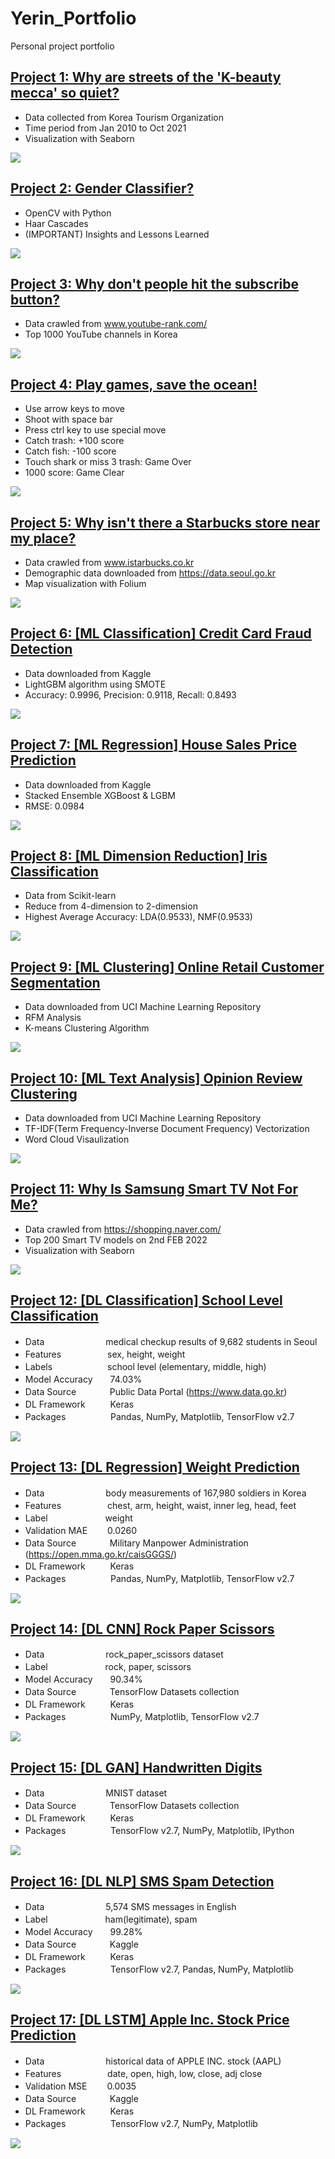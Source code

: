 # Yerin_Portfolio
Personal project portfolio

## [Project 1: Why are streets of the 'K-beauty mecca' so quiet?](https://github.com/YerinS/Yerin_Portfolio/blob/main/COVID_Tourist.ipynb)
- Data collected from Korea Tourism Organization
- Time period from Jan 2010 to Oct 2021
- Visualization with Seaborn

![](images/covid_heatmap.png)


## [Project 2: Gender Classifier?](https://github.com/YerinS/Yerin_Portfolio/blob/main/Gender%20Classifier.ipynb)
- OpenCV with Python
- Haar Cascades
- (IMPORTANT) Insights and Lessons Learned

![](images/gender_classifier.png)


## [Project 3: Why don't people hit the subscribe button?](https://github.com/YerinS/Yerin_Portfolio/blob/main/YouTube_Subscribe.ipynb)
- Data crawled from www.youtube-rank.com/
- Top 1000 YouTube channels in Korea

![](/images/piechart.png)


## [Project 4: Play games, save the ocean!](https://github.com/YerinS/Yerin_Portfolio/blob/main/PyShooting/PyShooting)
- Use arrow keys to move
- Shoot with space bar
- Press ctrl key to use special move
- Catch trash: +100 score 
- Catch fish: -100 score
- Touch shark or miss 3 trash: Game Over
- 1000 score: Game Clear

![](/images/save_the_ocean.gif)


## [Project 5: Why isn't there a Starbucks store near my place?](https://nbviewer.org/gist/YerinS/d42b39db574f5e05574d8523fc20c808)
- Data crawled from www.istarbucks.co.kr
- Demographic data downloaded from https://data.seoul.go.kr
- Map visualization with Folium

![](/images/Starbucks_readme.png)


## [Project 6: [ML Classification] Credit Card Fraud Detection](https://nbviewer.org/github/YerinS/Yerin_Portfolio/blob/main/Classification_CreditCardFraud.ipynb)
- Data downloaded from Kaggle
- LightGBM algorithm using SMOTE
- Accuracy: 0.9996, Precision: 0.9118, Recall: 0.8493

![](/images/credit_card_fraud.png)


## [Project 7: [ML Regression] House Sales Price Prediction](https://nbviewer.org/github/YerinS/Yerin_Portfolio/blob/main/Regression_HousePrice.ipynb)
- Data downloaded from Kaggle
- Stacked Ensemble XGBoost & LGBM
- RMSE: 0.0984

![](/images/house_price.png)


## [Project 8: [ML Dimension Reduction] Iris Classification](https://nbviewer.org/github/YerinS/Yerin_Portfolio/blob/main/DimensionReduction_Iris.ipynb)
- Data from Scikit-learn
- Reduce from 4-dimension to 2-dimension
- Highest Average Accuracy: LDA(0.9533), NMF(0.9533)

![](/images/iris.png)


## [Project 9: [ML Clustering] Online Retail Customer Segmentation](https://nbviewer.org/github/YerinS/Yerin_Portfolio/blob/main/Clustering_OnlineRetail.ipynb)
- Data downloaded from UCI Machine Learning Repository
- RFM Analysis
- K-means Clustering Algorithm

![](/images/online_retail.png)


## [Project 10: [ML Text Analysis] Opinion Review Clustering](https://nbviewer.org/gist/YerinS/197a86970a0d723da7ed150fcd91d966)
- Data downloaded from UCI Machine Learning Repository
- TF-IDF(Term Frequency-Inverse Document Frequency) Vectorization
- Word Cloud Visaulization

![](/images/opinion_review.png)


## [Project 11: Why Is Samsung Smart TV Not For Me?](https://github.com/YerinS/Yerin_Portfolio/blob/main/SmartTV.ipynb)
- Data crawled from https://shopping.naver.com/
- Top 200 Smart TV models on 2nd FEB 2022
- Visualization with Seaborn

![](/images/SmartTV.png)


## [Project 12: [DL Classification] School Level Classification](https://github.com/YerinS/Yerin_Portfolio/blob/main/DL_SchoolLevelClassification.ipynb)
- Data　　　　　　　medical checkup results of 9,682 students in Seoul
- Features 　　　　　sex, height, weight
- Labels　　　　 　　school level (elementary, middle, high)
- Model Accuracy　　74.03%
- Data Source 　 　　 Public Data Portal (https://www.data.go.kr)
- DL Framework 　 　 Keras
- Packages 　 　 　 　Pandas, NumPy, Matplotlib, TensorFlow v2.7

![](/images/school_level.png)


## [Project 13: [DL Regression] Weight Prediction](https://github.com/YerinS/Yerin_Portfolio/blob/main/DL_WeightPrediction.ipynb)
- Data　　　　　　　body measurements of 167,980 soldiers in Korea
- Features 　　　　　chest, arm, height, waist, inner leg, head, feet
- Label　　　　 　　 weight
- Validation MAE　　 0.0260
- Data Source 　 　　  Military Manpower Administration (https://open.mma.go.kr/caisGGGS/)
- DL Framework 　 　 Keras
- Packages 　 　 　 　Pandas, NumPy, Matplotlib, TensorFlow v2.7

![](/images/soldier_weight.png)


## [Project 14: [DL CNN] Rock Paper Scissors](https://github.com/YerinS/Yerin_Portfolio/blob/main/DL_RockPaperScissors.ipynb)
- Data　　　　　　　rock_paper_scissors dataset
- Label　　　　 　　 rock, paper, scissors
- Model Accuracy　　90.34%
- Data Source 　 　　  TensorFlow Datasets collection
- DL Framework 　 　 Keras
- Packages 　 　 　 　NumPy, Matplotlib, TensorFlow v2.7

![](/images/rock_paper_scissors.png)


## [Project 15: [DL GAN] Handwritten Digits](https://github.com/YerinS/Yerin_Portfolio/blob/main/DL_GAN.ipynb)
- Data　　　　　　　MNIST dataset
- Data Source 　 　　  TensorFlow Datasets collection
- DL Framework 　 　 Keras
- Packages 　 　 　 　TensorFlow v2.7, NumPy, Matplotlib, IPython

![](/images/gan_digits.png)


## [Project 16: [DL NLP] SMS Spam Detection](https://github.com/YerinS/Yerin_Portfolio/blob/main/DL_NLP.ipynb)
- Data　　　　　　　5,574 SMS messages in English
- Label　　　　 　　 ham(legitimate), spam
- Model Accuracy　　99.28%
- Data Source 　 　　  Kaggle
- DL Framework 　 　 Keras
- Packages 　 　 　 　TensorFlow v2.7, Pandas, NumPy, Matplotlib

![](/images/spam.png)


## [Project 17: [DL LSTM] Apple Inc. Stock Price Prediction](https://github.com/YerinS/Yerin_Portfolio/blob/main/DL_AAPL.ipynb)
- Data　　　　　　　historical data of APPLE INC. stock (AAPL)
- Features 　　　　　date, open, high, low, close, adj close
- Validation MSE　　 0.0035
- Data Source 　 　　  Kaggle
- DL Framework 　 　 Keras
- Packages 　 　 　 　TensorFlow v2.7, NumPy, Matplotlib

![](/images/aapl.png)
